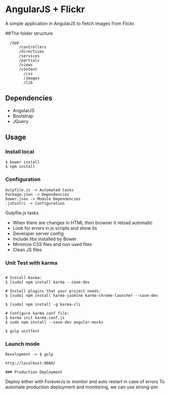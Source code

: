 # AngularJS + Flickr

A simple application in AngularJS to fletch images from Flickr.

##The folder structure
```
  /app
      /controllers      
      /directives
      /services
      /partials
      /views
  	  /content
  	  	/css
  	  	/images
  	  	/lib	    
```

## Dependencies
- AngularJS
- Bootstrap
- JQuery

## Usage


### Install local
```
$ bower install
$ npm install

```

### Configuration
```
Gulpfile.js -> Automated tasks
Packege.json -> Dependencies
bower.json -> Module Dependencies
.jshintrc -> Configuration

```

Gulpfile.js tasks
- When there are changes in HTML then browser it reload automatic
- Look for errors in js scripts and show its
- Developer server config
- Include libs installed by Bower
- Minimize CSS files and non used files
- Clean JS files


### Unit Test with karma
```

# Install Karma:
$ [sudo] npm install karma --save-dev

# Install plugins that your project needs:
$ [sudo] npm install karma-jasmine karma-chrome-launcher --save-dev

$ [sudo] npm install -g karma-cli

# Configure karma conf file:
$ karma init karma.conf.js
$ sudo npm install --save-dev angular-mocks

$ gulp unitTest

```
### Launch mode
```
Development -> $ gulp

http://localhost:8080/
```

```
### Production Deployment
```
Deploy either with ForeverJs to monitor and auto restart in case of errors
To automate production deployment and monitoring, we can use strong-pm
```
